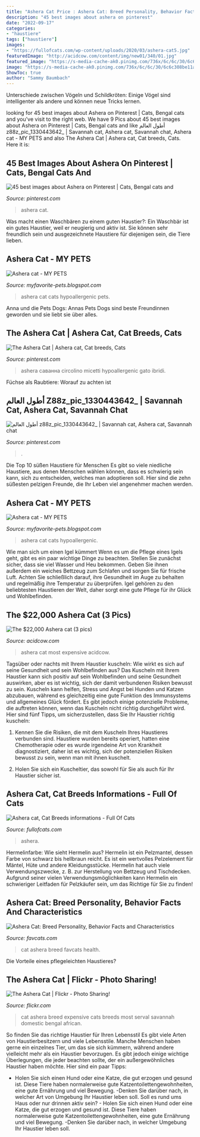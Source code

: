 ```yaml
---
title: "Ashera Cat Price : Ashera Cat: Breed Personality, Behavior Facts And Characteristics"
description: "45 best images about ashera on pinterest"
date: "2022-09-17"
categories:
- "haustiere"
tags: ["haustiere"]
images:
- "https://fullofcats.com/wp-content/uploads/2020/03/ashera-cat5.jpg"
featuredImage: "http://acidcow.com/content/img/new01/340/01.jpg"
featured_image: "https://s-media-cache-ak0.pinimg.com/736x/6c/6c/30/6c6c308be11ac40d8c5ebaa845e485ff.jpg"
image: "https://s-media-cache-ak0.pinimg.com/736x/6c/6c/30/6c6c308be11ac40d8c5ebaa845e485ff.jpg"
ShowToc: true
author: "Sammy Baumbach"
---
```



Unterschiede zwischen Vögeln und Schildkröten: Einige Vögel sind intelligenter als andere und können neue Tricks lernen.

	

		
looking for 45 best images about Ashera on Pinterest | Cats, Bengal cats and you've visit to the right web. We have 9 Pics about 45 best images about Ashera on Pinterest | Cats, Bengal cats and like أطول العالم z88z_pic_1330443642_ | Savannah cat, Ashera cat, Savannah chat, Ashera cat - MY PETS and also The Ashera Cat | Ashera cat, Cat breeds, Cats. Here it is:
		
    
## 45 Best Images About Ashera On Pinterest | Cats, Bengal Cats And

<img loading=lazy src="https://s-media-cache-ak0.pinimg.com/736x/6c/6c/30/6c6c308be11ac40d8c5ebaa845e485ff.jpg" onerror="this.onerror=null;this.src='https://tse2.mm.bing.net/th?id=OIP.yMbYL-egGbhRfRzI9ZARMQDhEs&amp;pid=15.1';" alt="45 best images about Ashera on Pinterest | Cats, Bengal cats and">

_Source: pinterest.com_

>ashera cat. 

	

Was macht einen Waschbären zu einem guten Haustier?:
Ein Waschbär ist ein gutes Haustier, weil er neugierig und aktiv ist. Sie können sehr freundlich sein und ausgezeichnete Haustiere für diejenigen sein, die Tiere lieben.

    
## Ashera Cat - MY PETS

<img loading=lazy src="http://4.bp.blogspot.com/-FZ3RgFY-CCI/T64bHiAaG4I/AAAAAAAAA0c/R0FzyS7T97g/s1600/12w.X-man.b.jpg" onerror="this.onerror=null;this.src='https://tse3.mm.bing.net/th?id=OIP.0e4Kfh4zIKnXVnftRapo8wAAAA&amp;pid=15.1';" alt="Ashera cat - MY PETS">

_Source: myfavorite-pets.blogspot.com_

>ashera cat cats hypoallergenic pets. 

	

Anna und die Pets Dogs: Annas Pets Dogs sind beste Freundinnen geworden und sie liebt sie über alles.

    
## The Ashera Cat | Ashera Cat, Cat Breeds, Cats

<img loading=lazy src="https://i.pinimg.com/736x/b1/c5/05/b1c505a4ac6b4c583049025337dcb1c2.jpg" onerror="this.onerror=null;this.src='https://tse3.mm.bing.net/th?id=OIP.ofUF7B8aHcQO02WVwWGDBgAAAA&amp;pid=15.1';" alt="The Ashera Cat | Ashera cat, Cat breeds, Cats">

_Source: pinterest.com_

>ashera саванна circolino micetti hypoallergenic gato ibridi. 

	

Füchse als Raubtiere: Worauf zu achten ist

    
## أطول العالم Z88z_pic_1330443642_ | Savannah Cat, Ashera Cat, Savannah Chat

<img loading=lazy src="https://i.pinimg.com/736x/0d/8c/f5/0d8cf5dbd6808b1929c0ebe4b8fbb3c6--savannah-cats-savannah-cat-for-sale.jpg" onerror="this.onerror=null;this.src='https://tse2.mm.bing.net/th?id=OIP.nAKzqM3iHTCeExEUOrluWQHaJ-&amp;pid=15.1';" alt="أطول العالم z88z_pic_1330443642_ | Savannah cat, Ashera cat, Savannah chat">

_Source: pinterest.com_

>. 

	

Die Top 10 süßen Haustiere für Menschen
Es gibt so viele niedliche Haustiere, aus denen Menschen wählen können, dass es schwierig sein kann, sich zu entscheiden, welches man adoptieren soll. Hier sind die zehn süßesten pelzigen Freunde, die Ihr Leben viel angenehmer machen werden.

    
## Ashera Cat - MY PETS

<img loading=lazy src="http://4.bp.blogspot.com/-FZ3RgFY-CCI/T64bHiAaG4I/AAAAAAAAA0c/R0FzyS7T97g/s400/12w.X-man.b.jpg" onerror="this.onerror=null;this.src='https://tse3.mm.bing.net/th?id=OIP.Zwr-OaXREcwHMJJgr7uRWgHaEr&amp;pid=15.1';" alt="Ashera cat - MY PETS">

_Source: myfavorite-pets.blogspot.com_

>ashera cat cats hypoallergenic. 

	

Wie man sich um einen Igel kümmert
Wenn es um die Pflege eines Igels geht, gibt es ein paar wichtige Dinge zu beachten. Stellen Sie zunächst sicher, dass sie viel Wasser und Heu bekommen. Geben Sie ihnen außerdem ein weiches Bettzeug zum Schlafen und sorgen Sie für frische Luft. Achten Sie schließlich darauf, ihre Gesundheit im Auge zu behalten und regelmäßig ihre Temperatur zu überprüfen. Igel gehören zu den beliebtesten Haustieren der Welt, daher sorgt eine gute Pflege für ihr Glück und Wohlbefinden.

    
## The $22,000 Ashera Cat (3 Pics)

<img loading=lazy src="http://acidcow.com/content/img/new01/340/01.jpg" onerror="this.onerror=null;this.src='https://tse3.mm.bing.net/th?id=OIP.4lzkBP2asHrcbXaWvSpeFAHaFr&amp;pid=15.1';" alt="The $22,000 Ashera cat (3 pics)">

_Source: acidcow.com_

>ashera cat most expensive acidcow. 

	

Tagsüber oder nachts mit Ihrem Haustier kuscheln: Wie wirkt es sich auf seine Gesundheit und sein Wohlbefinden aus?
Das Kuscheln mit Ihrem Haustier kann sich positiv auf sein Wohlbefinden und seine Gesundheit auswirken, aber es ist wichtig, sich der damit verbundenen Risiken bewusst zu sein. Kuscheln kann helfen, Stress und Angst bei Hunden und Katzen abzubauen, während es gleichzeitig eine gute Funktion des Immunsystems und allgemeines Glück fördert. Es gibt jedoch einige potenzielle Probleme, die auftreten können, wenn das Kuscheln nicht richtig durchgeführt wird. Hier sind fünf Tipps, um sicherzustellen, dass Sie Ihr Haustier richtig kuscheln:
1) Kennen Sie die Risiken, die mit dem Kuscheln Ihres Haustieres verbunden sind. Haustiere wurden bereits operiert, hatten eine Chemotherapie oder es wurde irgendeine Art von Krankheit diagnostiziert, daher ist es wichtig, sich der potenziellen Risiken bewusst zu sein, wenn man mit ihnen kuschelt.

2) Holen Sie sich ein Kuscheltier, das sowohl für Sie als auch für Ihr Haustier sicher ist.

    
## Ashera Cat, Cat Breeds Informations - Full Of Cats

<img loading=lazy src="https://fullofcats.com/wp-content/uploads/2020/03/ashera-cat5.jpg" onerror="this.onerror=null;this.src='https://tse3.mm.bing.net/th?id=OIP.reXCihlexfvWLuttN79McQHaE9&amp;pid=15.1';" alt="Ashera cat, Cat Breeds informations - Full Of Cats">

_Source: fullofcats.com_

>ashera. 

	

Hermelinfarbe: Wie sieht Hermelin aus?
Hermelin ist ein Pelzmantel, dessen Farbe von schwarz bis hellbraun reicht. Es ist ein wertvolles Pelzelement für Mäntel, Hüte und andere Kleidungsstücke. Hermelin hat auch viele Verwendungszwecke, z. B. zur Herstellung von Bettzeug und Tischdecken. Aufgrund seiner vielen Verwendungsmöglichkeiten kann Hermelin ein schwieriger Leitfaden für Pelzkäufer sein, um das Richtige für Sie zu finden!

    
## Ashera Cat: Breed Personality, Behavior Facts And Characteristics

<img loading=lazy src="https://favcats.com/wp-content/uploads/bezkeyvorda_006410A2.jpg" onerror="this.onerror=null;this.src='https://tse4.mm.bing.net/th?id=OIP.ldnjYMEEwJIqLRIgGUT4HwHaHa&amp;pid=15.1';" alt="Ashera Cat: Breed Personality, Behavior Facts and Characteristics">

_Source: favcats.com_

>cat ashera breed favcats health. 

	

Die Vorteile eines pflegeleichten Haustieres?

    
## The Ashera Cat | Flickr - Photo Sharing!

<img loading=lazy src="http://farm3.staticflickr.com/2222/1803750612_ac30372624_z.jpg" onerror="this.onerror=null;this.src='https://tse1.mm.bing.net/th?id=OIP.7w9FKKDSiaaF02ba2HpgBwAAAA&amp;pid=15.1';" alt="The Ashera Cat | Flickr - Photo Sharing!">

_Source: flickr.com_

>cat ashera breed expensive cats breeds most serval savannah domestic bengal african. 

	

So finden Sie das richtige Haustier für Ihren Lebensstil
Es gibt viele Arten von Haustierbesitzern und viele Lebensstile. Manche Menschen haben gerne ein einzelnes Tier, um das sie sich kümmern, während andere vielleicht mehr als ein Haustier bevorzugen. Es gibt jedoch einige wichtige Überlegungen, die jeder beachten sollte, der ein außergewöhnliches Haustier haben möchte. Hier sind ein paar Tipps:
- Holen Sie sich einen Hund oder eine Katze, die gut erzogen und gesund ist. Diese Tiere haben normalerweise gute Katzentoilettengewohnheiten, eine gute Ernährung und viel Bewegung.
-Denken Sie darüber nach, in welcher Art von Umgebung Ihr Haustier leben soll. Soll es rund ums Haus oder nur drinnen aktiv sein? - Holen Sie sich einen Hund oder eine Katze, die gut erzogen und gesund ist. Diese Tiere haben normalerweise gute Katzentoilettengewohnheiten, eine gute Ernährung und viel Bewegung. -Denken Sie darüber nach, in welcher Umgebung Ihr Haustier leben soll.

